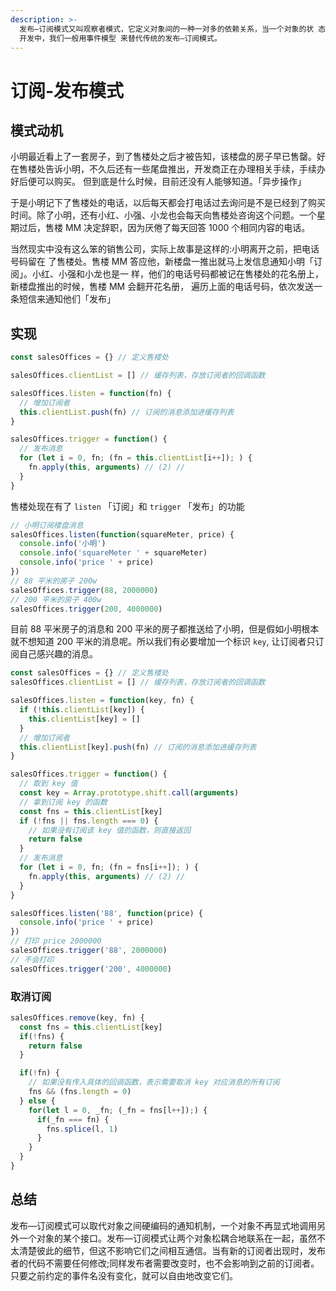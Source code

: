 ```yaml
---
description: >-
  发布—订阅模式又叫观察者模式，它定义对象间的一种一对多的依赖关系，当一个对象的状 态发生改变时，所有依赖于它的对象都将得到通知。在 JavaScript
  开发中，我们一般用事件模型 来替代传统的发布—订阅模式。
---
```


# 订阅-发布模式

## 模式动机

小明最近看上了一套房子，到了售楼处之后才被告知，该楼盘的房子早已售罄。好在售楼处告诉小明，不久后还有一些尾盘推出，开发商正在办理相关手续，手续办好后便可以购买。 但到底是什么时候，目前还没有人能够知道。「异步操作」

于是小明记下了售楼处的电话，以后每天都会打电话过去询问是不是已经到了购买时间。除了小明，还有小红、小强、小龙也会每天向售楼处咨询这个问题。一个星期过后，售楼 MM 决定辞职，因为厌倦了每天回答 1000 个相同内容的电话。

当然现实中没有这么笨的销售公司，实际上故事是这样的:小明离开之前，把电话号码留在 了售楼处。售楼 MM 答应他，新楼盘一推出就马上发信息通知小明「订阅」。小红、小强和小龙也是一 样，他们的电话号码都被记在售楼处的花名册上，新楼盘推出的时候，售楼 MM 会翻开花名册， 遍历上面的电话号码，依次发送一条短信来通知他们「发布」

## 实现

```javascript
const salesOffices = {} // 定义售楼处

salesOffices.clientList = [] // 缓存列表，存放订阅者的回调函数

salesOffices.listen = function(fn) {
  // 增加订阅者
  this.clientList.push(fn) // 订阅的消息添加进缓存列表
}

salesOffices.trigger = function() {
  // 发布消息
  for (let i = 0, fn; (fn = this.clientList[i++]); ) {
    fn.apply(this, arguments) // (2) //
  }
}
```

售楼处现在有了 `listen` 「订阅」和 `trigger` 「发布」的功能

```javascript
// 小明订阅楼盘消息
salesOffices.listen(function(squareMeter, price) {
  console.info('小明')
  console.info('squareMeter ' + squareMeter)
  console.info('price ' + price)
})
// 88 平米的房子 200w
salesOffices.trigger(88, 2000000)
// 200 平米的房子 400w
salesOffices.trigger(200, 4000000)
```

目前 88 平米房子的消息和 200 平米的房子都推送给了小明，但是假如小明根本就不想知道 200 平米的消息呢。所以我们有必要增加一个标识 `key`, 让订阅者只订阅自己感兴趣的消息。

```javascript
const salesOffices = {} // 定义售楼处
salesOffices.clientList = [] // 缓存列表，存放订阅者的回调函数

salesOffices.listen = function(key, fn) {
  if (!this.clientList[key]) {
    this.clientList[key] = []
  }
  // 增加订阅者
  this.clientList[key].push(fn) // 订阅的消息添加进缓存列表
}

salesOffices.trigger = function() {
  // 取到 key 值
  const key = Array.prototype.shift.call(arguments)
  // 拿到订阅 key 的函数
  const fns = this.clientList[key]
  if (!fns || fns.length === 0) {
    // 如果没有订阅该 key 值的函数，则直接返回
    return false
  }
  // 发布消息
  for (let i = 0, fn; (fn = fns[i++]); ) {
    fn.apply(this, arguments) // (2) //
  }
}

salesOffices.listen('88', function(price) {
  console.info('price ' + price)
})
// 打印 price 2000000
salesOffices.trigger('88', 2000000)
// 不会打印
salesOffices.trigger('200', 4000000)
```

### 取消订阅

```javascript
salesOffices.remove(key, fn) {
  const fns = this.clientList[key]
  if(!fns) {
    return false
  }

  if(!fn) {
    // 如果没有传入具体的回调函数，表示需要取消 key 对应消息的所有订阅
    fns && (fns.length = 0)
  } else {
    for(let l = 0, _fn; (_fn = fns[l++]);) {
      if(_fn === fn) {
        fns.splice(l, 1)
      }
    }
  }
}
```

## 总结

发布—订阅模式可以取代对象之间硬编码的通知机制，一个对象不再显式地调用另外一个对象的某个接口。发布—订阅模式让两个对象松耦合地联系在一起，虽然不太清楚彼此的细节，但这不影响它们之间相互通信。当有新的订阅者出现时，发布者的代码不需要任何修改;同样发布者需要改变时，也不会影响到之前的订阅者。只要之前约定的事件名没有变化，就可以自由地改变它们。


